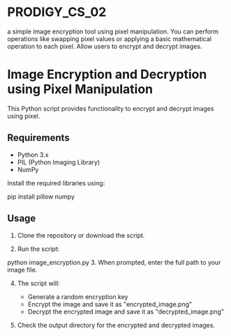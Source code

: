 # PRODIGY_CS_02
a simple image encryption tool using pixel manipulation. You can perform operations like swapping pixel values or applying a basic mathematical operation to each pixel. Allow users to encrypt and decrypt images.

# Image Encryption and Decryption using Pixel Manipulation

This Python script provides functionality to encrypt and decrypt images using pixel.

## Requirements

- Python 3.x
- PIL (Python Imaging Library)
- NumPy

Install the required libraries using:

pip install pillow numpy
## Usage

1. Clone the repository or download the script.

2. Run the script:

python image_encryption.py
3. When prompted, enter the full path to your image file.

4. The script will:
   - Generate a random encryption key
   - Encrypt the image and save it as "encrypted_image.png"
   - Decrypt the encrypted image and save it as "decrypted_image.png"

5. Check the output directory for the encrypted and decrypted images.
